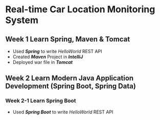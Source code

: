 # Real-time Car Location Monitoring System


## Week 1  Learn Spring, Maven & Tomcat

* Used ***Spring*** to write *HelloWorld* REST API
* Created ***Maven*** Project in ***IntelliJ***
* Deployed war file in ***Tomcat***


## Week 2  Learn Modern Java Application Development (Spring Boot, Spring Data)
### Week 2-1 Learn Spring Boot
* Used ***Spring Boot*** to write *HelloWorld* REST API
